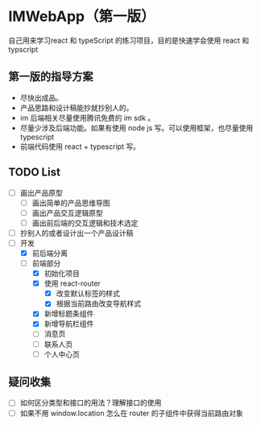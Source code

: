 # IMWebApp（第一版）
自己用来学习react 和 typeScript 的练习项目，目的是快速学会使用 react 和 typscript

## 第一版的指导方案  
- 尽快出成品。  
- 产品思路和设计稿能抄就抄别人的。
- im 后端相关尽量使用腾讯免费的 im sdk 。  
- 尽量少涉及后端功能。如果有使用 node js 写。可以使用框架，也尽量使用 typescript
- 前端代码使用 react + typescript 写。

## TODO List
- [ ] 画出产品原型
    - [ ] 画出简单的产品思维导图
    - [ ] 画出产品交互逻辑原型
    - [ ] 画出前后端的交互逻辑和技术选定
- [ ] 抄别人的或者设计出一个产品设计稿
- [ ] 开发
    - [x] 前后端分离
    - [ ] 前端部分
        - [x] 初始化项目
        - [x] 使用 react-router
            - [x] 改变默认标签的样式
            - [x] 根据当前路由改变导航样式
        - [x] 新增标题条组件
        - [x] 新增导航栏组件
        - [ ] 消息页
        - [ ] 联系人页
        - [ ] 个人中心页

## 疑问收集
- [ ] 如何区分类型和接口的用法？理解接口的使用
- [ ] 如果不用 window.location 怎么在 router 的子组件中获得当前路由对象